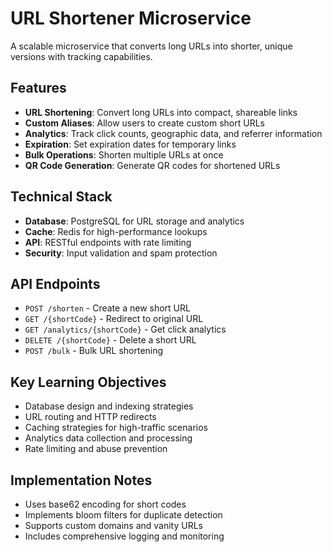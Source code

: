# URL Shortener Microservice

A scalable microservice that converts long URLs into shorter, unique versions with tracking capabilities.

## Features

- **URL Shortening**: Convert long URLs into compact, shareable links
- **Custom Aliases**: Allow users to create custom short URLs
- **Analytics**: Track click counts, geographic data, and referrer information
- **Expiration**: Set expiration dates for temporary links
- **Bulk Operations**: Shorten multiple URLs at once
- **QR Code Generation**: Generate QR codes for shortened URLs

## Technical Stack

- **Database**: PostgreSQL for URL storage and analytics
- **Cache**: Redis for high-performance lookups
- **API**: RESTful endpoints with rate limiting
- **Security**: Input validation and spam protection

## API Endpoints

- `POST /shorten` - Create a new short URL
- `GET /{shortCode}` - Redirect to original URL
- `GET /analytics/{shortCode}` - Get click analytics
- `DELETE /{shortCode}` - Delete a short URL
- `POST /bulk` - Bulk URL shortening

## Key Learning Objectives

- Database design and indexing strategies
- URL routing and HTTP redirects
- Caching strategies for high-traffic scenarios
- Analytics data collection and processing
- Rate limiting and abuse prevention

## Implementation Notes

- Uses base62 encoding for short codes
- Implements bloom filters for duplicate detection
- Supports custom domains and vanity URLs
- Includes comprehensive logging and monitoring 